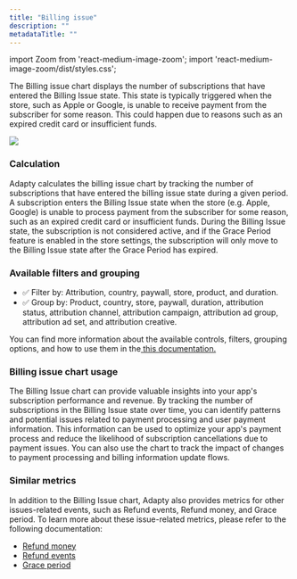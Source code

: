 ```yaml
---
title: "Billing issue"
description: ""
metadataTitle: ""
---
```


import Zoom from 'react-medium-image-zoom';
import 'react-medium-image-zoom/dist/styles.css';

The Billing issue chart displays the number of subscriptions that have entered the Billing Issue state. This state is typically triggered when the store, such as Apple or Google, is unable to receive payment from the subscriber for some reason. This could happen due to reasons such as an expired credit card or insufficient funds.


<Zoom>
  <img src={require('./img/8749d28-CleanShot_2023-07-11_at_15.21.262x.webp').default}
  style={{
    border: '1px solid #727272', /* border width and color */
    width: '700px', /* image width */
    display: 'block', /* for alignment */
    margin: '0 auto' /* center alignment */
  }}
/>
</Zoom>





### Calculation

Adapty calculates the billing issue chart by tracking the number of subscriptions that have entered the billing issue state during a given period. A subscription enters the Billing Issue state when the store (e.g. Apple, Google) is unable to process payment from the subscriber for some reason, such as an expired credit card or insufficient funds. During the Billing Issue state, the subscription is not considered active, and if the Grace Period feature is enabled in the store settings, the subscription will only move to the Billing Issue state after the Grace Period has expired.

### Available filters and grouping

- ✅ Filter by: Attribution, country, paywall, store, product, and duration. 
- ✅ Group by: Product, country, store, paywall, duration, attribution status, attribution channel, attribution campaign, attribution ad group, attribution ad set, and attribution creative.

You can find more information about the available controls, filters, grouping options, and how to use them in the[ this documentation.](controls-filters-grouping-compare-proceeds)

### Billing issue chart usage

The Billing Issue chart can provide valuable insights into your app's subscription performance and revenue. By tracking the number of subscriptions in the Billing Issue state over time, you can identify patterns and potential issues related to payment processing and user payment information. This information can be used to optimize your app's payment process and reduce the likelihood of subscription cancellations due to payment issues. You can also use the chart to track the impact of changes to payment processing and billing information update flows.

### Similar metrics

In addition to the Billing Issue chart, Adapty also provides metrics for other issues-related events, such as Refund events, Refund money, and Grace period. To learn more about these issue-related metrics, please refer to the following documentation:

- [Refund money](new-trials)
- [Refund events](active-trials)
- [Grace period](trials-renewal-cancelled)